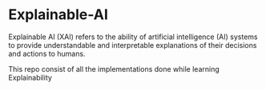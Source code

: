 # Explainable-AI

Explainable AI (XAI) refers to the ability of artificial intelligence (AI) systems to provide understandable and interpretable explanations of their decisions and actions to humans. 

This repo consist of all the implementations done while learning Explainability
